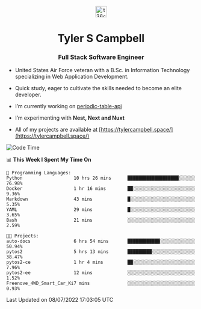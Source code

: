 <p align="center">
<a href="https://www.linkedin.com/in/t36campbell" target="blank"><img align="center" src="https://ik.imagekit.io/t36campbell/Portfolio/linkedin.png.original_m8bbGgPh6.png" alt="t36campbell" height="30" width="30" /></a>
</p>
<h1 align="center">Tyler S Campbell</h1>
<h3 align="center">Full Stack Software Engineer</h3>

* United States Air Force veteran with a B.Sc. in Information Technology specializing in Web Application Development. 

* Quick study, eager to cultivate the skills needed to become an elite developer.

* I’m currently working on [periodic-table-api](https://github.com/t36campbell/periodic-table-api)

* I’m experimenting with **Nest, Next and Nuxt**

* All of my projects are available at [https://tylercampbell.space/](https://tylercampbell.space/)

<!--START_SECTION:waka-->
![Code Time](http://img.shields.io/badge/Code%20Time-1%2C698%20hrs%208%20mins-blue)

📊 **This Week I Spent My Time On** 

```text
💬 Programming Languages: 
Python                   10 hrs 26 mins      ███████████████████░░░░░░   76.98% 
Docker                   1 hr 16 mins        ██░░░░░░░░░░░░░░░░░░░░░░░   9.36% 
Markdown                 43 mins             █░░░░░░░░░░░░░░░░░░░░░░░░   5.35% 
YAML                     29 mins             █░░░░░░░░░░░░░░░░░░░░░░░░   3.65% 
Bash                     21 mins             ░░░░░░░░░░░░░░░░░░░░░░░░░   2.59%

🐱‍💻 Projects: 
auto-docs                6 hrs 54 mins       ████████████░░░░░░░░░░░░░   50.94% 
pytos2                   5 hrs 13 mins       █████████░░░░░░░░░░░░░░░░   38.47% 
pytos2-ce                1 hr 4 mins         ██░░░░░░░░░░░░░░░░░░░░░░░   7.96% 
pytos2-ee                12 mins             ░░░░░░░░░░░░░░░░░░░░░░░░░   1.52% 
Freenove_4WD_Smart_Car_Ki7 mins              ░░░░░░░░░░░░░░░░░░░░░░░░░   0.93%

```


 Last Updated on 08/07/2022 17:03:05 UTC
<!--END_SECTION:waka-->
